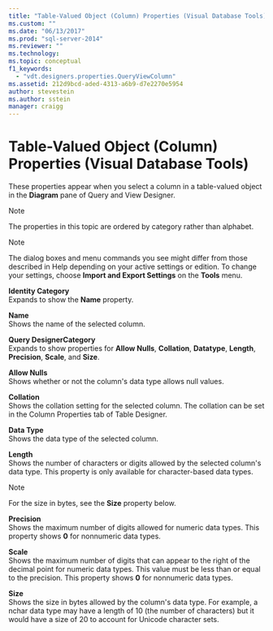 ```yaml
---
title: "Table-Valued Object (Column) Properties (Visual Database Tools) | Microsoft Docs"
ms.custom: ""
ms.date: "06/13/2017"
ms.prod: "sql-server-2014"
ms.reviewer: ""
ms.technology:
ms.topic: conceptual
f1_keywords: 
  - "vdt.designers.properties.QueryViewColumn"
ms.assetid: 212d9bcd-aded-4313-a6b9-d7e2270e5954
author: stevestein
ms.author: sstein
manager: craigg
---
```

# Table-Valued Object (Column) Properties (Visual Database Tools)
  These properties appear when you select a column in a table-valued object in the **Diagram** pane of Query and View Designer.  
  
> [!NOTE]  
>  The properties in this topic are ordered by category rather than alphabet.  
  
> [!NOTE]  
>  The dialog boxes and menu commands you see might differ from those described in Help depending on your active settings or edition. To change your settings, choose **Import and Export Settings** on the **Tools** menu.  
  
 **Identity Category**  
 Expands to show the **Name** property.  
  
 **Name**  
 Shows the name of the selected column.  
  
 **Query DesignerCategory**  
 Expands to show properties for **Allow Nulls**, **Collation**, **Datatype**, **Length**, **Precision**, **Scale**, and **Size**.  
  
 **Allow Nulls**  
 Shows whether or not the column's data type allows null values.  
  
 **Collation**  
 Shows the collation setting for the selected column. The collation can be set in the Column Properties tab of Table Designer.  
  
 **Data Type**  
 Shows the data type of the selected column.  
  
 **Length**  
 Shows the number of characters or digits allowed by the selected column's data type. This property is only available for character-based data types.  
  
> [!NOTE]  
>  For the size in bytes, see the **Size** property below.  
  
 **Precision**  
 Shows the maximum number of digits allowed for numeric data types. This property shows **0** for nonnumeric data types.  
  
 **Scale**  
 Shows the maximum number of digits that can appear to the right of the decimal point for numeric data types. This value must be less than or equal to the precision. This property shows **0** for nonnumeric data types.  
  
 **Size**  
 Shows the size in bytes allowed by the column's data type. For example, a nchar data type may have a length of 10 (the number of characters) but it would have a size of 20 to account for Unicode character sets.  
  
  
